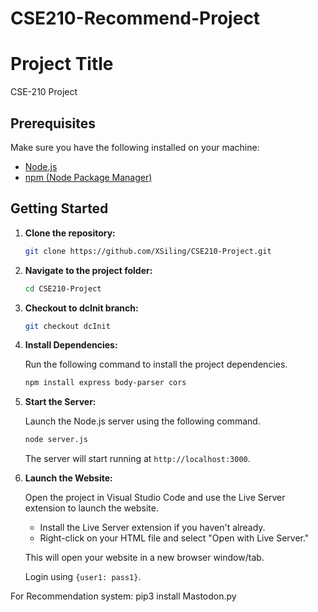 # CSE210-Recommend-Project

# Project Title

CSE-210 Project

## Prerequisites

Make sure you have the following installed on your machine:

- [Node.js](https://nodejs.org/)
- [npm (Node Package Manager)](https://www.npmjs.com/)

## Getting Started

1. **Clone the repository:**

    ```bash
    git clone https://github.com/XSiling/CSE210-Project.git
    ```

2. **Navigate to the project folder:**

    ```bash
    cd CSE210-Project
    ```

3. **Checkout to dcInit branch:**

    ```bash
    git checkout dcInit
    ```

4. **Install Dependencies:**

    Run the following command to install the project dependencies.

    ```bash
    npm install express body-parser cors
    ```

5. **Start the Server:**

    Launch the Node.js server using the following command.

    ```bash
    node server.js
    ```

    The server will start running at `http://localhost:3000`.

6. **Launch the Website:**

    Open the project in Visual Studio Code and use the Live Server extension to launch the website.

    - Install the Live Server extension if you haven't already.
    - Right-click on your HTML file and select "Open with Live Server."

    This will open your website in a new browser window/tab.

    Login using `{user1: pass1}`.





For Recommendation system:
pip3 install Mastodon.py
